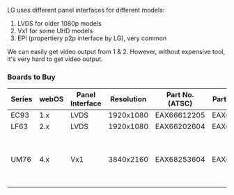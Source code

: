 LG uses different panel interfaces for different models:

1. LVDS for older 1080p models
2. Vx1 for some UHD models
3. EPI (propertiery p2p interface by LG), very common

We can easily get video output from 1 & 2. However, without expensive tool, it's very hard to get video output.

### Boards to Buy

| Series | webOS | Panel Interface | Resolution | Part No. (ATSC) | Part No. (DVB) | Notes                                      |
|--------|-------|-----------------|------------|-----------------|----------------|--------------------------------------------|
| EC93   | 1.x   | LVDS            | 1920x1080  | EAX66612205     | EAX65612205    |                                            |
| LF63   | 2.x   | LVDS            | 1920x1080  | EAX66202604     | EAX66202603    |                                            |
| UM76   | 4.x   | Vx1             | 3840x2160  | EAX68253604     | EAX68253604    | Vx1 interface only available for 75" model |